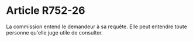# Article R752-26

La commission entend le demandeur à sa requête. Elle peut entendre toute personne qu'elle juge utile de consulter.
